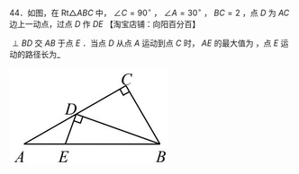 44．如图，在 $\mathrm { R t } \triangle A B C$ 中， $\angle C = 9 0 ^ { \circ }$ ， $\angle A = 3 0 ^ { \circ }$ ， $B C { = } 2$ ，点 $D$ 为 $A C$ 边上一动点，过点 $D$ 作 $D E$ 【淘宝店铺：向阳百分百】

$\perp B D$ 交 $A B$ 于点 $E$ ．当点 $D$ 从点 $A$ 运动到点 $C$ 时， $A E$ 的最大值为 ，点 $E$ 运动的路径长为_

![](<../../qs_image_DB/专题2-1__将军饮马等8类常见最值问题（解析版）/6b6dabc4ff414e07d933aa77d02581985730d53ffff886a51d7af355e0a789c9.jpg>)
